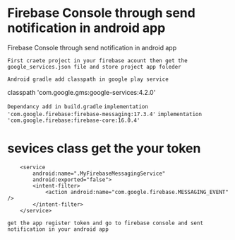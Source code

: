 # Firebase Console through send notification in android app
Firebase Console through send notification in android app

``
First craete project in your firebase acount then get the google_services.json file and store project app foleder
``

``
Android gradle add classpath in google play service 
`` 

 classpath 'com.google.gms:google-services:4.2.0'      



``
Dependancy add in build.gradle
``
``
 implementation 'com.google.firebase:firebase-messaging:17.3.4'
 ``
 ``
 implementation 'com.google.firebase:firebase-core:16.0.4'
``


# sevices class get the your token


 <service android:name=".MyFirebaseInstanceIDService">
            <intent-filter>
                <action android:name="com.google.firebase.INSTANCE_ID_EVENT"/>
            </intent-filter>
        </service>

        <service
            android:name=".MyFirebaseMessagingService"
            android:exported="false">
            <intent-filter>
                <action android:name="com.google.firebase.MESSAGING_EVENT" />
            </intent-filter>
        </service>



``
get the app register token and go to firebase console and sent notification in your android app
``

